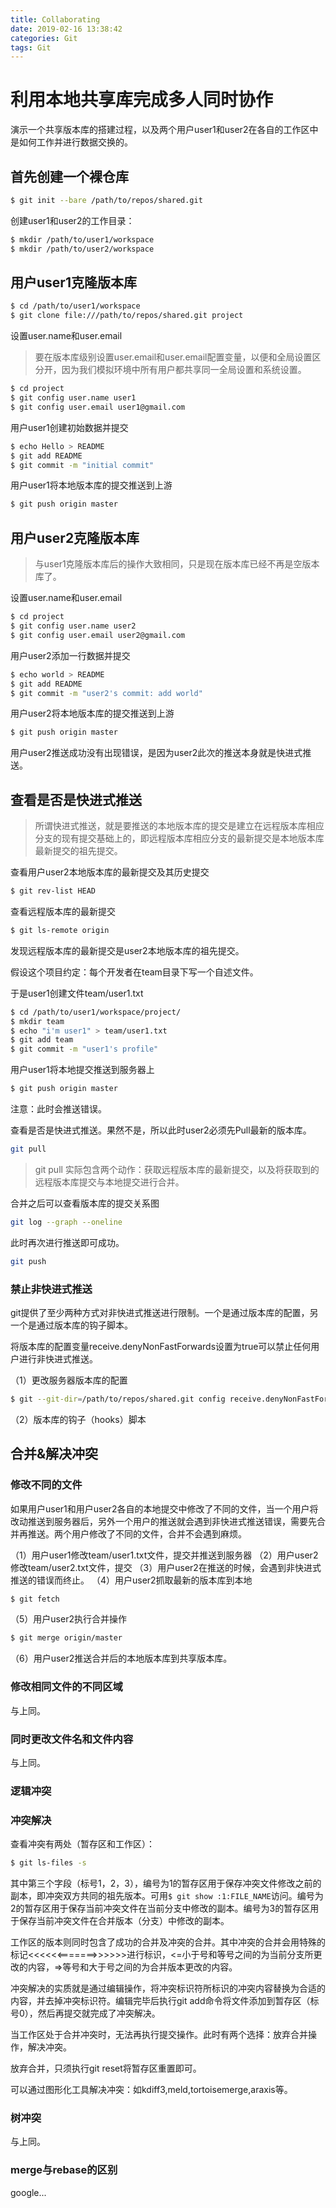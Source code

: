 ```yaml
---
title: Collaborating
date: 2019-02-16 13:38:42
categories: Git
tags: Git
---
```

# 利用本地共享库完成多人同时协作
演示一个共享版本库的搭建过程，以及两个用户user1和user2在各自的工作区中是如何工作并进行数据交换的。
## 首先创建一个裸仓库
```bash
$ git init --bare /path/to/repos/shared.git
```
创建user1和user2的工作目录：

```bash
$ mkdir /path/to/user1/workspace
$ mkdir /path/to/user2/workspace
```

## 用户user1克隆版本库
```bash
$ cd /path/to/user1/workspace
$ git clone file:///path/to/repos/shared.git project
```
设置user.name和user.email

>要在版本库级别设置user.email和user.email配置变量，以便和全局设置区分开，因为我们模拟环境中所有用户都共享同一全局设置和系统设置。

```bash
$ cd project
$ git config user.name user1
$ git config user.email user1@gmail.com
```

用户user1创建初始数据并提交

``` bash
$ echo Hello > README
$ git add README
$ git commit -m "initial commit"
```

用户user1将本地版本库的提交推送到上游

``` bash
$ git push origin master
```

## 用户user2克隆版本库
>与user1克隆版本库后的操作大致相同，只是现在版本库已经不再是空版本库了。

设置user.name和user.email

```bash
$ cd project 
$ git config user.name user2
$ git config user.email user2@gmail.com
```

用户user2添加一行数据并提交

```bash
$ echo world > README
$ git add README
$ git commit -m "user2's commit: add world"
```

用户user2将本地版本库的提交推送到上游

```bash
$ git push origin master
``` 

用户user2推送成功没有出现错误，是因为user2此次的推送本身就是快进式推送。

## 查看是否是快进式推送
>所谓快进式推送，就是要推送的本地版本库的提交是建立在远程版本库相应分支的现有提交基础上的，即远程版本库相应分支的最新提交是本地版本库最新提交的祖先提交。

查看用户user2本地版本库的最新提交及其历史提交

```bash
$ git rev-list HEAD
```

查看远程版本库的最新提交

``` bash
$ git ls-remote origin
```

发现远程版本库的最新提交是user2本地版本库的祖先提交。

假设这个项目约定：每个开发者在team目录下写一个自述文件。

于是user1创建文件team/user1.txt

```bash
$ cd /path/to/user1/workspace/project/
$ mkdir team
$ echo "i'm user1" > team/user1.txt
$ git add team
$ git commit -m "user1's profile"
```

用户user1将本地提交推送到服务器上

```bash
$ git push origin master
```
注意：此时会推送错误。

查看是否是快进式推送。果然不是，所以此时user2必须先Pull最新的版本库。

```bash
git pull
```
>git pull 实际包含两个动作：获取远程版本库的最新提交，以及将获取到的远程版本库提交与本地提交进行合并。

合并之后可以查看版本库的提交关系图

```bash
git log --graph --oneline
```

此时再次进行推送即可成功。

```bash
git push
```

### 禁止非快进式推送
git提供了至少两种方式对非快进式推送进行限制。一个是通过版本库的配置，另一个是通过版本库的钩子脚本。

将版本库的配置变量receive.denyNonFastForwards设置为true可以禁止任何用户进行非快进式推送。

（1）更改服务器版本库的配置

```bash
$ git --git-dir=/path/to/repos/shared.git config receive.denyNonFastForwards true
```
（2）版本库的钩子（hooks）脚本

## 合并&解决冲突
### 修改不同的文件
如果用户user1和用户user2各自的本地提交中修改了不同的文件，当一个用户将改动推送到服务器后，另外一个用户的推送就会遇到非快进式推送错误，需要先合并再推送。两个用户修改了不同的文件，合并不会遇到麻烦。

（1）用户user1修改team/user1.txt文件，提交并推送到服务器
（2）用户user2修改team/user2.txt文件，提交
（3）用户user2在推送的时候，会遇到非快进式推送的错误而终止。
（4）用户user2抓取最新的版本库到本地

```bash
$ git fetch 
```
（5）用户user2执行合并操作

```bash
$ git merge origin/master
```
（6）用户user2推送合并后的本地版本库到共享版本库。

### 修改相同文件的不同区域
与上同。
### 同时更改文件名和文件内容
与上同。

### 逻辑冲突

### 冲突解决

查看冲突有两处（暂存区和工作区）：

``` bash
$ git ls-files -s
```
其中第三个字段（标号1，2，3），编号为1的暂存区用于保存冲突文件修改之前的副本，即冲突双方共同的祖先版本。可用`$ git show :1:FILE_NAME`访问。编号为2的暂存区用于保存当前冲突文件在当前分支中修改的副本。编号为3的暂存区用于保存当前冲突文件在合并版本（分支）中修改的副本。

工作区的版本则同时包含了成功的合并及冲突的合并。其中冲突的合并会用特殊的标记<<<<<<=======>>>>>>进行标识，<=小于号和等号之间的为当前分支所更改的内容，=>等号和大于号之间的为合并版本更改的内容。

冲突解决的实质就是通过编辑操作，将冲突标识符所标识的冲突内容替换为合适的内容，并去掉冲突标识符。编辑完毕后执行git add命令将文件添加到暂存区（标号0），然后再提交就完成了冲突解决。

当工作区处于合并冲突时，无法再执行提交操作。此时有两个选择：放弃合并操作，解决冲突。

放弃合并，只须执行git reset将暂存区重置即可。

可以通过图形化工具解决冲突：如kdiff3,meld,tortoisemerge,araxis等。

### 树冲突
与上同。

### merge与rebase的区别
google...


